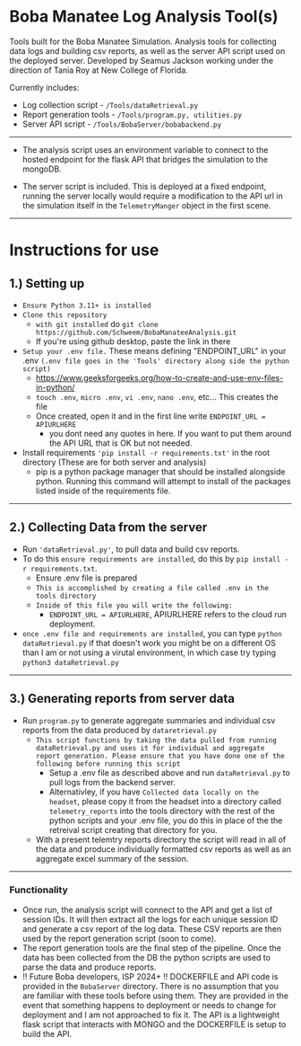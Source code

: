 # Boba Manatee Log Analysis Tool(s) 
Tools built for the Boba Manatee Simulation. Analysis tools for collecting data logs and building csv reports, as well as the server API script used on the deployed server. Developed by Seamus Jackson working under the direction of Tania Roy at New College of Florida. 

Currently includes:
- Log collection script - `/Tools/dataRetrieval.py`
- Report generation tools - `/Tools/program.py, utilities.py`
- Server API script - `/Tools/BobaServer/bobabackend.py`
----

- The analysis script uses an environment variable to connect to the hosted endpoint for the flask API that bridges the simulation to the mongoDB.

- The server script is included. This is deployed at a fixed endpoint, running the server locally would require a modification to the API url in the simulation itself in the `TelemetryManger` object in the first scene. 

----

# Instructions for use 

## 1.) Setting up

- `Ensure Python 3.11+ is installed`
- `Clone this repository`
  - `with git installed` do `git clone https://github.com/Schweem/BobaManateeAnalysis.git`
  - If you're using github desktop, paste the link in there 
- `Setup your .env file.` These means defining "ENDPOINT_URL" in your .env
  `(.env file goes in the 'Tools' directory along side the python script)`
    - https://www.geeksforgeeks.org/how-to-create-and-use-env-files-in-python/
    - `touch .env`, `micro .env`, `vi .env`, `nano .env`, etc... This creates the file
    - Once created, open it and in the first line write `ENDPOINT_URL = APIURLHERE`
      - you dont need any quotes in here. If you want to put them around the API URL that is OK but not needed.  
- Install requirements `'pip install -r requirements.txt'` in the root directory (These are for both server and analysis)
  - pip is a python package manager that should be installed alongside python. Running this command will attempt to install of the packages listed inside of the requirements file. 

----

## 2.) Collecting Data from the server 
- Run `'dataRetrieval.py'`, to pull data and build csv reports.
- To do this `ensure requirements are installed`, do this by `pip install -r requirements.txt`.
  - Ensure .env file is prepared
  - `This is accomplished by creating a file called .env in the tools directory`
  - `Inside of this file you will write the following:`
    - `ENDPOINT_URL = APIURLHERE`, APIURLHERE refers to the cloud run deployment.
- `once .env file and requirements are installed`, you can type `python dataRetrieval.py` if that doesn't work you might be on a different OS than I am or not using a virutal environment, in which case try typing `python3 dataRetrieval.py` 

----

## 3.) Generating reports from server data 
- Run `program.py` to generate aggregate summaries and individual csv reports from the data produced by `dataretrieval.py`
  - `This script functions by taking the data pulled from running dataRetrieval.py and uses it for individual and aggregate report generation. Please ensure that you have done one of the following before running this script`
    - Setup a .env file as described above and run `dataRetrieval.py` to pull logs from the backend server.
    - Alternativley, if you have `Collected data locally on the headset`, please copy it from the headset into a directory called `telemetry_reports` into the tools directory with the rest of the python scripts and your .env file, you do this in place of the the retreival script creating that directory for you.
  - With a present telemtry reports directory the script will read in all of the data and produce individually formatted csv reports as well as an aggregate excel summary of the session.   

----

### Functionality 
- Once run, the analysis script will connect to the API and get a list of session IDs. It will then extract all the logs for each unique session ID and generate a csv report of the log data. These CSV reports are then used by the report generation script (soon to come).
- The report generation tools are the final step of the pipeline. Once the data has been collected from the DB the python scripts are used to parse the data and produce reports.
- !! Future Boba developers, ISP 2024+ !! DOCKERFILE and API code is provided in the `BobaServer` directory. There is no assumption that you are familiar with these tools before using them. They are provided in the event that something happens to deployment or needs to change for deployment and I am not approached to fix it. The API is a lightweight flask script that interacts with MONGO and the DOCKERFILE is setup to build the API.
